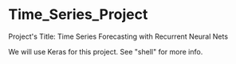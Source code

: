 # Time_Series_Project

Project's Title: Time Series Forecasting with Recurrent Neural Nets

We will use Keras for this project. See "shell" for more info.


